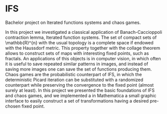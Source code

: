 # IFS
Bachelor project on Iterated functions systems and chaos games.

In this project we investigated a classical application of Banach-Caccioppoli contraction lemma, Iterated function systems.
The set of compact sets of \mathbb{R}^{n} with the usual topology is a complete space if endowed with the Haussdorf metric. This property together with the collage theorem allows to construct sets of maps with interesting fixed points, such as fractals. An applications of this objects is in computer vision, in which often it is useful to save repeated similar patterns in images, and instead of saving more images one can save the set of functions producing them. 
Chaos games are the probabilistic counterpart of IFS, in which the deterministic Picard iteration can be substituted with a randomized counterpart while preserving the convergence to the fixed point (almost surely at least).
In this project we presented the basic foundations of IFS and chaos games, and we implemented a in Mathematica a small graphic interface to easily construct a set of transformations having a desired pre-chosen fixed point.
